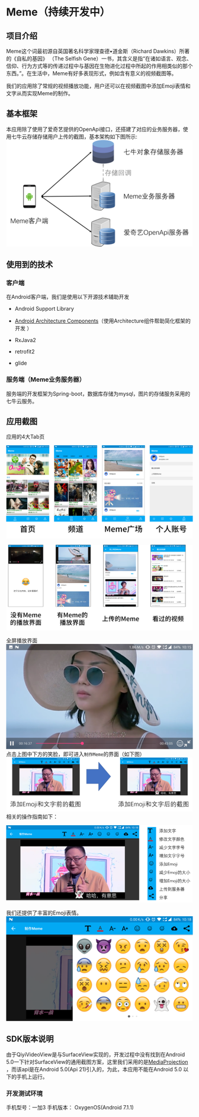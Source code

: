 # Meme（持续开发中）

## 项目介绍

Meme这个词最初源自英国著名科学家理查德•道金斯（Richard Dawkins）所著的《自私的基因》 （The Selfish Gene）一书，其含义是指“在诸如语言、观念、信仰、行为方式等的传递过程中与基因在生物进化过程中所起的作用相类似的那个东西。”。在生活中，Meme有好多表现形式，例如含有意义的视频截图等。

我们的应用除了常规的视频播放功能，用户还可以在视频截图中添加Emoji表情和文字从而实现Meme的制作。


## 基本框架

本应用除了使用了爱奇艺提供的OpenApi接口，还搭建了对应的业务服务器，使用七牛云存储存储用户上传的截图，基本架构如下图所示:
![architecture](images/architecture.png)

## 使用到的技术

###  客户端
在Android客户端，我们是使用以下开源技术辅助开发
- Android Support Library

- [Android Architecture Components](https://developer.android.com/topic/libraries/architecture/index.html)（使用Architecture组件帮助简化框架的开发 ）

- RxJava2

- retrofit2

- glide

### 服务端（Meme业务服务器）
服务端的开发框架为Spring-boot，数据库存储为mysql，图片的存储服务采用的七牛云服务。
## 应用截图

应用的4大Tab页

![](images/main-tab.png)

![](images/other.png)

全屏播放界面
![](images/player.png)
点击上图中下方的笑脸，即可进入`制作Meme`的界面（如下图）
![](images/demo.png)
相关的操作指南如下：

![](images/toolbar.png)

我们还提供了丰富的Emoji表情。
![](images/emojis.png)


## SDK版本说明

由于QiyiVideoView是与SurfaceView实现的，开发过程中没有找到在Android 5.0一下针对SurfaceView的通用截图方案，这里我们采用的是[MediaProjection](https://developer.android.com/reference/android/media/projection/MediaProjection.html) ，而该api是在Android 5.0(Api 21)引入的，为此，本应用不能在Android 5.0 以下的手机上运行。

### 开发测试环境

手机型号：一加3
手机版本： OxygenOS(Android 7.1.1)